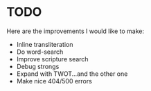 # TODO
Here are the improvements I would like to make:
- Inline transliteration
- Do word-search
- Improve scripture search
- Debug strongs
- Expand with TWOT...and the other one
- Make nice 404/500 errors
